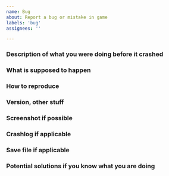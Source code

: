 ```yaml
---
name: Bug
about: Report a bug or mistake in game
labels: 'bug'
assignees: ''

---
```


### Description of what you were doing before it crashed

### What is supposed to happen

### How to reproduce

### Version, other stuff

### Screenshot if possible

### Crashlog if applicable

### Save file if applicable

### Potential solutions if you know what you are doing